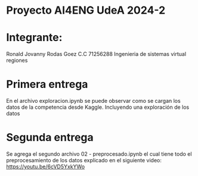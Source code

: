# Proyecto AI4ENG UdeA 2024-2
# Integrante:
Ronald Jovanny Rodas Goez 
C.C 71256288
Ingenieria de sistemas virtual regiones

# Primera entrega
En el archivo exploracion.ipynb se puede observar como se cargan los datos de la competencia desde Kaggle. Incluyendo una exploración de los datos

# Segunda entrega
Se agrega el segundo archivo 02 - preprocesado.ipynb el cual tiene todo el preprocesamiento de los datos explicado en el siguiente video: https://youtu.be/6cVD5YxkYWo
